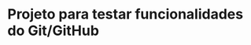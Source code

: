 Projeto para testar funcionalidades do Git/GitHub
=================================================


